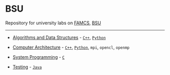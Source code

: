 # BSU

Repository for university labs on [FAMCS](http://www.fpmi.bsu.by/en/main.aspx), [BSU](http://www.bsu.by/en/main.aspx)

---

- [Algorithms and Data Structures](https://github.com/KirillZhelt/bsu/tree/master/algorithms) - [`C++`](https://github.com/KirillZhelt/bsu/search?l=C%2B%2B), [`Python`](https://github.com/KirillZhelt/bsu/search?l=Python)

- [Computer Architecture](https://github.com/KirillZhelt/bsu/tree/master/computer-architecture) - [`C++`](https://github.com/KirillZhelt/bsu/search?l=C%2B%2B), [`Python`](https://github.com/KirillZhelt/bsu/search?l=Python), `mpi`, `opencl`, `openmp`

- [System Programming](https://github.com/KirillZhelt/bsu/tree/master/system-programming) - [`C`](https://github.com/KirillZhelt/bsu/search?l=C)

- [Testing](https://github.com/KirillZhelt/bsu/tree/master/testing) - [`Java`](https://github.com/KirillZhelt/bsu/search?l=Java)
